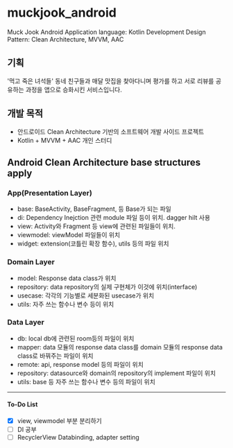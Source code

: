 ﻿# muckjook_android
Muck Jook Android Application
language: Kotlin
Development Design Pattern: Clean Architecture, MVVM, AAC

## 기획
'먹고 죽은 녀석들'
동네 친구들과 매달 맛집을 찾아다니며 평가를 하고 서로 리뷰를 공유하는 과정을 앱으로 승화시킨 서비스입니다.

## 개발 목적
- 안드로이드 Clean Architecture 기반의 소프트웨어 개발 사이드 프로젝트
- Kotlin + MVVM + AAC 개인 스터디

## Android Clean Architecture base structures apply

### App(Presentation Layer)
- base: BaseActivity, BaseFragment, 등 Base가 되는 파일
- di: Dependency Inejction 관련 module 파일 등이 위치. dagger hilt 사용
- view: Activity와 Fragment 등 view에 관련된 파일들이 위치.
- viewmodel: viewModel 파일들이 위치
- widget: extension(코틀린 확장 함수), utils 등의 파일 위치

### Domain Layer
- model: Response data class가 위치
- repository: data repository의 실제 구현체가 이것에 위치(interface)
- usecase: 각각의 기능별로 세분화된 usecase가 위치
- utils: 자주 쓰는 함수나 변수 등이 위치

### Data Layer
- db: local db에 관련된 room등의 파일이 위치
- mapper: data 모듈의 response data class를 domain 모듈의 response data class로 바꿔주는 파일이 위치
- remote: api, response model 등의 파일이 위치
- repository: datasource와 domain의 repository의 implement 파일이 위치
- utils: base 등 자주 쓰는 함수나 변수 등의 파일이 위치

---
#### To-Do List
- [x] view, viewmodel 부분 분리하기
- [ ] DI 공부
- [ ] RecyclerView Databinding, adapter setting
